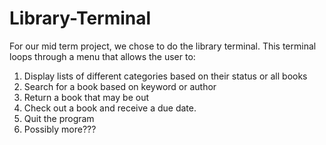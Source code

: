 # Library-Terminal
For our mid term project, we chose to do the library terminal.
This terminal loops through a menu that allows the user to:
1. Display lists of different categories based on their status or all books
2. Search for a book based on keyword or author
3. Return a book that may be out
4. Check out a book and receive a due date.
5. Quit the program
6. Possibly more???
